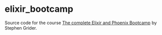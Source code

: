 # elixir_bootcamp

Source code for the course [The complete Elixir and Phoenix Bootcamp](https://www.udemy.com/course/the-complete-elixir-and-phoenix-bootcamp-and-tutorial/learn/lecture/5911726?start=75#overview) by Stephen Grider.
